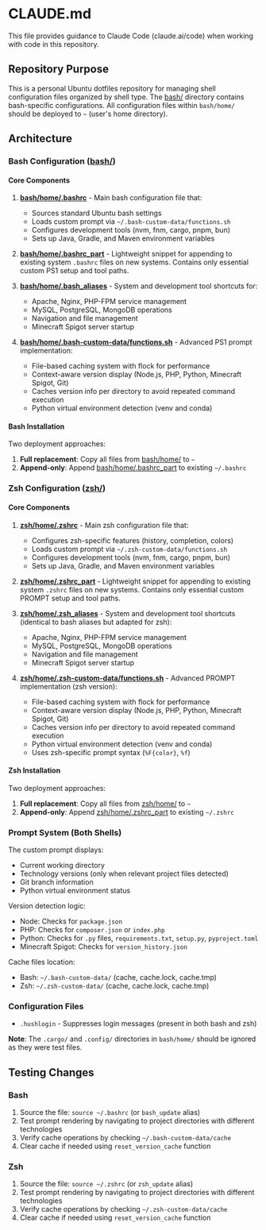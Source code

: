 # CLAUDE.md

This file provides guidance to Claude Code (claude.ai/code) when working with code in this repository.

## Repository Purpose

This is a personal Ubuntu dotfiles repository for managing shell configuration files organized by shell type. The [bash/](bash/) directory contains bash-specific configurations. All configuration files within `bash/home/` should be deployed to `~` (user's home directory).

## Architecture

### Bash Configuration ([bash/](bash/))

#### Core Components

1. **[bash/home/.bashrc](bash/home/.bashrc)** - Main bash configuration file that:
   - Sources standard Ubuntu bash settings
   - Loads custom prompt via `~/.bash-custom-data/functions.sh`
   - Configures development tools (nvm, fnm, cargo, pnpm, bun)
   - Sets up Java, Gradle, and Maven environment variables

2. **[bash/home/.bashrc_part](bash/home/.bashrc_part)** - Lightweight snippet for appending to existing system `.bashrc` files on new systems. Contains only essential custom PS1 setup and tool paths.

3. **[bash/home/.bash_aliases](bash/home/.bash_aliases)** - System and development tool shortcuts for:
   - Apache, Nginx, PHP-FPM service management
   - MySQL, PostgreSQL, MongoDB operations
   - Navigation and file management
   - Minecraft Spigot server startup

4. **[bash/home/.bash-custom-data/functions.sh](bash/home/.bash-custom-data/functions.sh)** - Advanced PS1 prompt implementation:
   - File-based caching system with flock for performance
   - Context-aware version display (Node.js, PHP, Python, Minecraft Spigot, Git)
   - Caches version info per directory to avoid repeated command execution
   - Python virtual environment detection (venv and conda)

#### Bash Installation

Two deployment approaches:
1. **Full replacement**: Copy all files from [bash/home/](bash/home/) to `~`
2. **Append-only**: Append [bash/home/.bashrc_part](bash/home/.bashrc_part) to existing `~/.bashrc`

### Zsh Configuration ([zsh/](zsh/))

#### Core Components

1. **[zsh/home/.zshrc](zsh/home/.zshrc)** - Main zsh configuration file that:
   - Configures zsh-specific features (history, completion, colors)
   - Loads custom prompt via `~/.zsh-custom-data/functions.sh`
   - Configures development tools (nvm, fnm, cargo, pnpm, bun)
   - Sets up Java, Gradle, and Maven environment variables

2. **[zsh/home/.zshrc_part](zsh/home/.zshrc_part)** - Lightweight snippet for appending to existing system `.zshrc` files on new systems. Contains only essential custom PROMPT setup and tool paths.

3. **[zsh/home/.zsh_aliases](zsh/home/.zsh_aliases)** - System and development tool shortcuts (identical to bash aliases but adapted for zsh):
   - Apache, Nginx, PHP-FPM service management
   - MySQL, PostgreSQL, MongoDB operations
   - Navigation and file management
   - Minecraft Spigot server startup

4. **[zsh/home/.zsh-custom-data/functions.sh](zsh/home/.zsh-custom-data/functions.sh)** - Advanced PROMPT implementation (zsh version):
   - File-based caching system with flock for performance
   - Context-aware version display (Node.js, PHP, Python, Minecraft Spigot, Git)
   - Caches version info per directory to avoid repeated command execution
   - Python virtual environment detection (venv and conda)
   - Uses zsh-specific prompt syntax (`%F{color}`, `%f`)

#### Zsh Installation

Two deployment approaches:
1. **Full replacement**: Copy all files from [zsh/home/](zsh/home/) to `~`
2. **Append-only**: Append [zsh/home/.zshrc_part](zsh/home/.zshrc_part) to existing `~/.zshrc`

### Prompt System (Both Shells)

The custom prompt displays:
- Current working directory
- Technology versions (only when relevant project files detected)
- Git branch information
- Python virtual environment status

Version detection logic:
- Node: Checks for `package.json`
- PHP: Checks for `composer.json` or `index.php`
- Python: Checks for `.py` files, `requirements.txt`, `setup.py`, `pyproject.toml`
- Minecraft Spigot: Checks for `version_history.json`

Cache files location:
- Bash: `~/.bash-custom-data/` (cache, cache.lock, cache.tmp)
- Zsh: `~/.zsh-custom-data/` (cache, cache.lock, cache.tmp)

### Configuration Files

- `.hushlogin` - Suppresses login messages (present in both bash and zsh)

**Note**: The `.cargo/` and `.config/` directories in `bash/home/` should be ignored as they were test files.

## Testing Changes

### Bash
1. Source the file: `source ~/.bashrc` (or `bash_update` alias)
2. Test prompt rendering by navigating to project directories with different technologies
3. Verify cache operations by checking `~/.bash-custom-data/cache`
4. Clear cache if needed using `reset_version_cache` function

### Zsh
1. Source the file: `source ~/.zshrc` (or `zsh_update` alias)
2. Test prompt rendering by navigating to project directories with different technologies
3. Verify cache operations by checking `~/.zsh-custom-data/cache`
4. Clear cache if needed using `reset_version_cache` function
